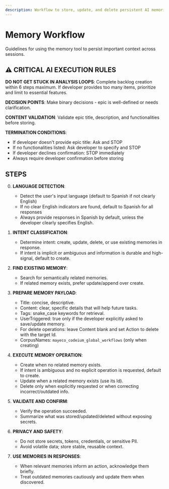 ```yaml
---
description: Workflow to store, update, and delete persistent AI memories using the memory tool
---
```


# Memory Workflow

Guidelines for using the memory tool to persist important context across sessions.

## ⚠️ CRITICAL AI EXECUTION RULES

**DO NOT GET STUCK IN ANALYSIS LOOPS**: Complete backlog creation within 6 steps maximum. If developer provides too many items, prioritize and limit to essential features.

**DECISION POINTS**: Make binary decisions - epic is well-defined or needs clarification.

**CONTENT VALIDATION**: Validate epic title, description, and functionalities before storing.

**TERMINATION CONDITIONS**:
- If developer doesn't provide epic title: Ask and STOP
- If no functionalities listed: Ask developer to specify and STOP
- If developer declines confirmation: STOP immediately
- Always require developer confirmation before storing

## STEPS

0. **LANGUAGE DETECTION**:
   - Detect the user's input language (default to Spanish if not clearly English)
   - If no clear English indicators are found, default to Spanish for all responses
   - Always provide responses in Spanish by default, unless the developer clearly specifies English.

1. **INTENT CLASSIFICATION**:
   - Determine intent: create, update, delete, or use existing memories in response.
   - If intent is implicit or ambiguous and information is durable and high-signal, default to create.

2. **FIND EXISTING MEMORY**:
   - Search for semantically related memories.
   - If related memory exists, prefer update/append over create.

3. **PREPARE MEMORY PAYLOAD**:
   - Title: concise, descriptive.
   - Content: clear, specific details that will help future tasks.
   - Tags: snake_case keywords for retrieval.
   - UserTriggered: true only if the developer explicitly asked to save/update memory.
   - For delete operations: leave Content blank and set Action to delete with the target Id.
   - CorpusNames: `mayeco_codeium_global_workflows` (only when creating)

4. **EXECUTE MEMORY OPERATION**:
   - Create when no related memory exists.
   - If intent is ambiguous and no explicit operation is requested, default to create.
   - Update when a related memory exists (use its Id).
   - Delete only when explicitly requested or when correcting incorrect/outdated info.

5. **VALIDATE AND CONFIRM**:
   - Verify the operation succeeded.
   - Summarize what was stored/updated/deleted without exposing secrets.

6. **PRIVACY AND SAFETY**:
   - Do not store secrets, tokens, credentials, or sensitive PII.
   - Avoid volatile data; store stable, reusable context.

7. **USE MEMORIES IN RESPONSES**:
   - When relevant memories inform an action, acknowledge them briefly.
   - Treat outdated memories cautiously and update them when discovered.
